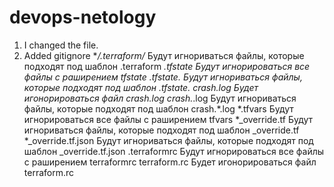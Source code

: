 # devops-netology

1. I changed the file.
2. Added gitignore
**/.terraform/* Будут игнориваться файлы, которые подходят под шаблон .terraform
*.tfstate Будут игнорироваться все файлы с раширением tfstate 
*.tfstate.* Будут игнориваться файлы, которые подходят под шаблон *.tfstate.* 
crash.log Будет игонорироваться файл crash.log 
crash.*.log Будут игнориваться файлы, которые подходят под шаблон crash.*.log 
*.tfvars Будут игнорироваться все файлы с раширением tfvars 
*_override.tf Будут игнориваться файлы, которые подходят под шаблон _override.tf 
*_override.tf.json Будут игнориваться файлы, которые подходят под шаблон _override.tf.json 
.terraformrc Будут игнорироваться все файлы с раширением terraformrc 
terraform.rc Будет игонорироваться файл terraform.rc 
